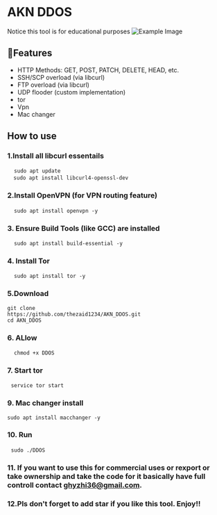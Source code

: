# AKN DDOS
Notice this tool is for educational purposes
![Example Image](https://i.imgur.com/D9ZwvNA.png)
## 🧠Features
  -  HTTP Methods: GET, POST, PATCH, DELETE, HEAD, etc.
  -  SSH/SCP overload (via libcurl)
  -  FTP overload (via libcurl)
  - UDP flooder (custom implementation)
  - tor
 - Vpn
 - Mac changer
## How to use
### 1.Install all libcurl essentails
  <pre> <code> sudo apt update
  sudo apt install libcurl4-openssl-dev </code> </pre>
### 2.Install OpenVPN (for VPN routing feature)
  <pre> <code> sudo apt install openvpn -y</code> </pre>
### 3. Ensure Build Tools (like GCC) are installed
  <pre> <code> sudo apt install build-essential -y</code> </pre>
### 4. Install Tor
  <pre> <code> sudo apt install tor -y</code> </pre>
### 5.Download
<pre><code>git clone
https://github.com/thezaid1234/AKN_DDOS.git
cd AKN_DDOS
</pre></code>
### 6. ALlow
  <pre> <code> chmod +x DDOS</code> </pre>
### 7. Start tor
  <pre> <code>service tor start</code> </pre>
### 9. Mac changer install
  <pre><code>sudo apt install macchanger -y</code></pre>
### 10. Run
  <pre> <code>sudo ./DDOS</code> </pre>
### 11. If you want to use this for commercial uses or rexport or take ownership and take the code for it basically have full controll contact ghyzhi36@gmail.com.

### 12.Pls don't forget to add star if you like this tool. Enjoy!!
